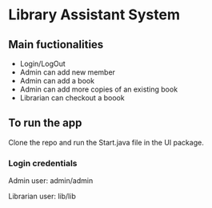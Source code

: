 # Library Assistant System

## Main fuctionalities
- Login/LogOut
- Admin can add new member
- Admin can add a book
- Admin can add more copies of an existing book
- Librarian can checkout a boook

## To run the app

Clone the repo and run the Start.java file in the UI package.

### Login credentials

Admin user: admin/admin

Librarian user: lib/lib


